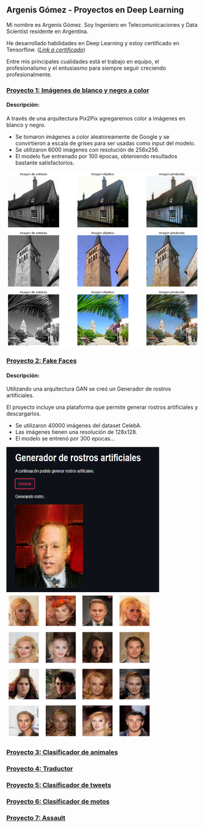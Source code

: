 ## Argenis Gómez - Proyectos en Deep Learning

Mi nombre es Argenis Gómez. Soy Ingeniero en Telecomunicaciones y Data Scientist residente en Argentina.

He desarrollado habilidades en Deep Learning y estoy certificado en Tensorflow. ([_Link a certificado_](https://www.credential.net/313eb6f7-4a64-4ce0-b20f-62625d615898))

Entre mis principales cualidades está el trabajo en equipo, el profesionalismo y el entusiasmo para siempre seguir creciendo profesionalmente.


### [Proyecto 1: Imágenes de blanco y negro a color](https://github.com/argenis-gomez/Imagenes-BN-a-Color.git)
#### Descripción:
A través de una arquitectura Pix2Pix agregaremos color a imágenes en blanco y negro.

* Se tomaron imágenes a color aleatoreamente de Google y se convirtieron a escala de grises para ser usadas como input del modelo.
* Se utilizaron 6000 imágenes con resolución de 256x256.
* El modelo fue entrenado por 100 épocas, obteniendo resultados bastante satisfactorios.

![Proyecto 1](images/Proyecto1.png)
![Proyecto 1](images/Proyecto1_2.png)
![Proyecto 1](images/Proyecto1_3.png)

### [Proyecto 2: Fake Faces](https://github.com/argenis-gomez/Fake-Faces)
#### Descripción:
Utilizando una arquitectura GAN se creó un Generador de rostros artificiales.

El proyecto incluye una plataforma que permite generar rostros artificiales y descargarlos.

* Se utilizaron 40000 imágenes del dataset CelebA.
* Las imágenes tienen una resolución de 128x128.
* El modelo se entrenó por 300 epocas...

<img src="images/Proyecto2_2.png" width="400" height="380"> <img src="images/Proyecto2.png" width="380" height="380">

### [Proyecto 3: Clasificador de animales](https://github.com/argenis-gomez/Clasificador-de-animales)

### [Proyecto 4: Traductor](https://github.com/argenis-gomez/Traductor)

### [Proyecto 5: Clasificador de tweets](https://github.com/argenis-gomez/Clasificador-de-Tweets)

### [Proyecto 6: Clasificador de motos](https://github.com/argenis-gomez/Clasificador-de-motos)

### [Proyecto 7: Assault](https://github.com/argenis-gomez/Assault)
